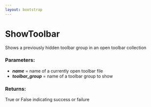 ```yaml
---
layout: bootstrap
---
```


# ShowToolbar

Shows a previously hidden toolbar group in an open toolbar collection
          

### Parameters:

- ***name*** = name of a currently open toolbar file
- ***toolbar_group*** = name of a toolbar group to show
        

### Returns:


True or False indicating success or failure
        


